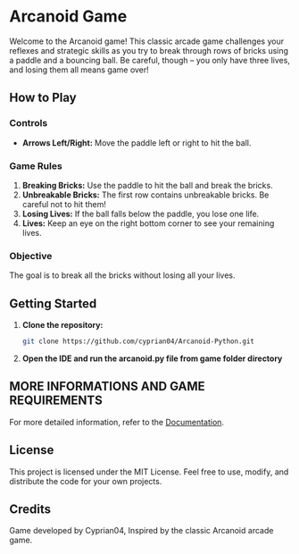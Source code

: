 # Arcanoid Game

Welcome to the Arcanoid game! This classic arcade game challenges your reflexes and strategic skills as you try to break through rows of bricks using a paddle and a bouncing ball. Be careful, though – you only have three lives, and losing them all means game over!

## How to Play

### Controls

- **Arrows Left/Right:** Move the paddle left or right to hit the ball.

### Game Rules

1. **Breaking Bricks:** Use the paddle to hit the ball and break the bricks.
2. **Unbreakable Bricks:** The first row contains unbreakable bricks. Be careful not to hit them!
3. **Losing Lives:** If the ball falls below the paddle, you lose one life.
4. **Lives:** Keep an eye on the right bottom corner to see your remaining lives.

### Objective

The goal is to break all the bricks without losing all your lives.

## Getting Started

1. **Clone the repository:**

   ```bash
   git clone https://github.com/cyprian04/Arcanoid-Python.git
2. **Open the IDE and run the arcanoid.py file from game folder directory**

## MORE INFORMATIONS AND GAME REQUIREMENTS
For more detailed information, refer to the [Documentation](https://github.com/cyprian04/Arcanoid-Python/blob/main/Documentation.md).

## License
This project is licensed under the MIT License. Feel free to use, modify, and distribute the code for your own projects.

## Credits
Game developed by Cyprian04, Inspired by the classic Arcanoid arcade game.
